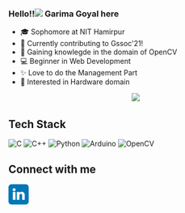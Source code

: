 ### Hello!!<img src="https://github.com/TheDudeThatCode/TheDudeThatCode/blob/master/Assets/Hi.gif" width="29px"> Garima Goyal here 
- 🎓 Sophomore at NIT Hamirpur
- 🔭 Currently contributing to Gssoc'21!
- 🌱 Gaining knowlegde in the domain of OpenCV
- 💻 Beginner in Web Development
- ✨ Love to do the Management Part 
- 🧰 Interested in Hardware domain
<p align ="center" width = "100%">
<img src="https://github-readme-stats.vercel.app/api?username=undetectablevirus&hide=stars&show_icons=true&theme=radical">
</p>


## Tech Stack
<p>
 <img alt="C" src="https://img.shields.io/badge/c%20-%2300599C.svg?&style=for-the-badge&logo=c&logoColor=white"/>
 <img alt="C++" src="https://img.shields.io/badge/c++%20-%2300599C.svg?&style=for-the-badge&logo=c%2B%2B&ogoColor=white"/>
 <img alt="Python" src="https://img.shields.io/badge/python%20-%2314354C.svg?&style=for-the-badge&logo=python&logoColor=white"/>
 <img alt="Arduino"src="https://img.shields.io/badge/Arduino-00979D?logo=arduino&logoColor=white&style=for-the-badge"/>
 <img alt="OpenCV" src="https://img.shields.io/badge/OpenCV-5C3EE8?logo=opencv&logoColor=white&style=for-the-badge"
<\p>

 ## Connect with me
[<img align = "left" width = "40px" height = "40px" src = "https://github.com/edent/SuperTinyIcons/blob/master/images/svg/linkedin.svg">](https://www.linkedin.com/in/garima-goyal-5295b6197)
